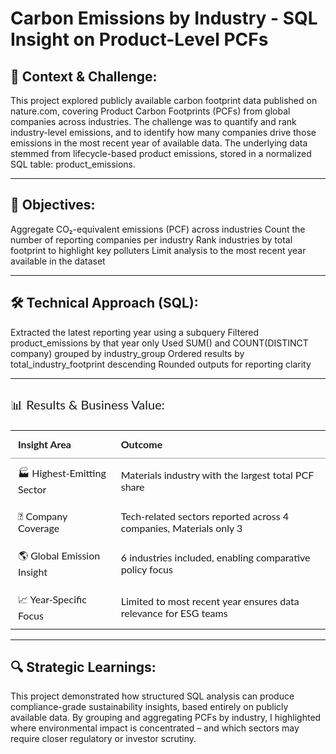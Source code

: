 # Carbon Emissions by Industry - SQL Insight on Product-Level PCFs

## 🧭 Context & Challenge:
This project explored publicly available carbon footprint data published on nature.com, covering Product Carbon Footprints (PCFs) from global companies across industries.
The challenge was to quantify and rank industry-level emissions, and to identify how many companies drive those emissions in the most recent year of available data.
The underlying data stemmed from lifecycle-based product emissions, stored in a normalized SQL table: product_emissions.

---

## 🧩 Objectives:
Aggregate CO₂-equivalent emissions (PCF) across industries
Count the number of reporting companies per industry
Rank industries by total footprint to highlight key polluters
Limit analysis to the most recent year available in the dataset

---

## 🛠️ Technical Approach (SQL):
Extracted the latest reporting year using a subquery
Filtered product_emissions by that year only
Used SUM() and COUNT(DISTINCT company) grouped by industry_group
Ordered results by total_industry_footprint descending
Rounded outputs for reporting clarity

---

<h3 style="font-family: Lato, sans-serif; font-size: 20px; font-weight: normal;">📊 Results & Business Value:</h3>

<table style="width:100%; border-collapse: collapse; font-family: Lato, sans-serif; font-size:16px; font-weight: normal;">
  <thead>
    <tr>
      <th style="padding: 12px; border-bottom: 2px solid #ccc; text-align: left;">Insight Area</th>
      <th style="padding: 12px; border-bottom: 2px solid #ccc; text-align: left;">Outcome</th>
    </tr>
  </thead>
  <tbody>
    <tr>
      <td style="padding: 12px;">🏭 Highest-Emitting Sector</td>
      <td style="padding: 12px;">Materials industry with the largest total PCF share</td>
    </tr>
    <tr>
      <td style="padding: 12px;">🧮 Company Coverage</td>
      <td style="padding: 12px;">Tech-related sectors reported across 4 companies, Materials only 3</td>
    </tr>
    <tr>
      <td style="padding: 12px;">🌎 Global Emission Insight</td>
      <td style="padding: 12px;">6 industries included, enabling comparative policy focus</td>
    </tr>
    <tr>
      <td style="padding: 12px;">📈 Year-Specific Focus</td>
      <td style="padding: 12px;">Limited to most recent year ensures data relevance for ESG teams</td>
    </tr>
  </tbody>
</table>

---

## 🔍 Strategic Learnings:
This project demonstrated how structured SQL analysis can produce compliance-grade sustainability insights, based entirely on publicly available data.
By grouping and aggregating PCFs by industry, I highlighted where environmental impact is concentrated – and which sectors may require closer regulatory or investor scrutiny.
